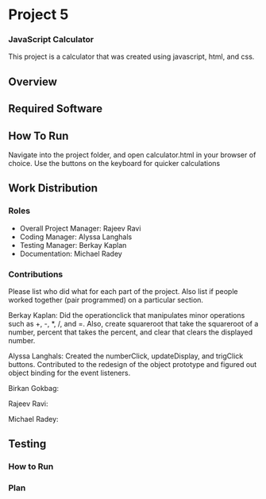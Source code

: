 # Project 5
### JavaScript Calculator
This project is a calculator that was created using javascript, html, and css.

## Overview

## Required Software

## How To Run
Navigate into the project folder, and open calculator.html in your browser of choice.
Use the buttons on the keyboard for quicker calculations

## Work Distribution
### Roles
* Overall Project Manager: Rajeev Ravi
* Coding Manager: Alyssa Langhals
* Testing Manager: Berkay Kaplan  
* Documentation: Michael Radey

### Contributions
Please list who did what for each part of the project.
Also list if people worked together (pair programmed) on a particular section.

Berkay Kaplan: Did the operationclick that manipulates minor operations such as +, -, *, /, and =. Also, create squareroot that take the squareroot of a number, percent that takes the percent, and clear that clears the displayed number.  

Alyssa Langhals: Created the numberClick, updateDisplay, and trigClick buttons. Contributed to the redesign of the object prototype and figured out object binding for the event listeners.

Birkan Gokbag:

Rajeev Ravi:

Michael Radey:


## Testing
### How to Run
### Plan
